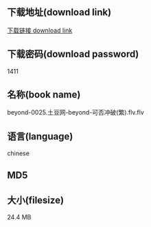 ## 下载地址(download link)
[下载链接 download link](https://voluble-croquembouche-d321dc.netlify.app/?s=beyond-0025.%E5%9C%9F%E8%B1%86%E7%BD%91-beyond-%E5%8F%AF%E5%90%A6%E5%86%B2%E7%A0%B4%28%E7%B9%81%29.flv)

## 下载密码(download password)
1411

## 名称(book name)
beyond-0025.土豆网-beyond-可否冲破(繁).flv.flv

## 语言(language)
chinese

## MD5


## 大小(filesize)
24.4 MB
